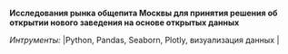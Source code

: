 **Исследования рынка общепита Москвы для принятия решения об открытии нового заведения на основе открытых данных**           

*Интрументы:*
|Python, Pandas, Seaborn, Plotly, визуализация данных |
